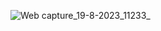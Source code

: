 ![Web capture_19-8-2023_11233_](https://github.com/kaushalkarkar2168/sample3/assets/142649526/07fe6508-d943-426f-9d22-83b01c8d9b75)
